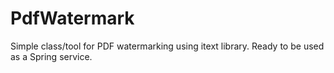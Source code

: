 # PdfWatermark
Simple class/tool for PDF watermarking using itext library. Ready to be used as a Spring service.
  